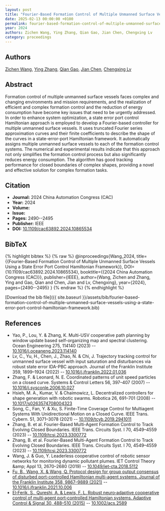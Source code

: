 ```yaml
---
layout: post
title: "Fourier-Based Formation Control of Multiple Unmanned Surface Vessels Using a State Error Port Control Hamiltonian Framework"
date: 2025-02-13 00:00:00 +0100
permalink: fourier-based-formation-control-of-multiple-unmanned-surface-vessels-using-a-state-error-port-control-hamiltonian-framework
year: 2024
authors: Zichen Wang, Ying Zhang, Qian Gao, Jian Chen, Chengxing Lv
category: proceedings
---
```

 
## Authors
[Zichen Wang](authors/zichen-wang), [Ying Zhang](authors/ying-zhang), [Qian Gao](authors/qian-gao), [Jian Chen](authors/jian-chen), [Chengxing Lv](authors/chengxing-lv)
 
## Abstract
Formation control of multiple unmanned surface vessels faces complex and changing environments and mission requirements, and the realization of efficient and complex formation control and the reduction of energy consumption have become key issues that need to be urgently addressed. In order to enhance system optimization, a state error port control Hamiltonian approach is employed to develop a Fourier-based controller for multiple unmanned surface vessels. It uses truncated Fourier series approximation curves and their finite coefficients to describe the shape of the curves in a state-error-port Hamiltonian framework. It automatically assigns multiple unmanned surface vessels to each of the formation control systems. The numerical and experimental results indicate that this approach not only simplifies the formation control process but also significantly reduces energy consumption. The algorithm has good tracking performance for closed boundaries of complex shapes, providing a novel and effective solution for complex formation tasks.
 
## Citation
- **Journal:** 2024 China Automation Congress (CAC)
- **Year:** 2024
- **Volume:** 
- **Issue:** 
- **Pages:** 2490--2495
- **Publisher:** IEEE
- **DOI:** [10.1109/cac63892.2024.10865534](https://doi.org/10.1109/cac63892.2024.10865534)
 
## BibTeX
{% highlight bibtex %}
{% raw %}
@inproceedings{Wang_2024,
  title={{Fourier-Based Formation Control of Multiple Unmanned Surface Vessels Using a State Error Port Control Hamiltonian Framework}},
  DOI={10.1109/cac63892.2024.10865534},
  booktitle={{2024 China Automation Congress (CAC)}},
  publisher={IEEE},
  author={Wang, Zichen and Zhang, Ying and Gao, Qian and Chen, Jian and Lv, Chengxing},
  year={2024},
  pages={2490--2495}
}
{% endraw %}
{% endhighlight %}
 
[Download the bib file]({{ site.baseurl }}/assets/bib/fourier-based-formation-control-of-multiple-unmanned-surface-vessels-using-a-state-error-port-control-hamiltonian-framework.bib)
 
## References
- Yao, P., Lou, Y. & Zhang, K. Multi-USV cooperative path planning by window update based self-organizing map and spectral clustering. Ocean Engineering 275, 114140 (2023) -- [10.1016/j.oceaneng.2023.114140](https://doi.org/10.1016/j.oceaneng.2023.114140)
- Lv, C., Yu, H., Chen, J., Zhao, N. & Chi, J. Trajectory tracking control for unmanned surface vessel with input saturation and disturbances via robust state error IDA-PBC approach. Journal of the Franklin Institute 359, 1899–1924 (2022) -- [10.1016/j.jfranklin.2022.01.036](https://doi.org/10.1016/j.jfranklin.2022.01.036)
- Zhang, F. & Leonard, N. E. Coordinated patterns of unit speed particles on a closed curve. Systems &amp; Control Letters 56, 397–407 (2007) -- [10.1016/j.sysconle.2006.10.027](https://doi.org/10.1016/j.sysconle.2006.10.027)
- Hsieh, M. A., Kumar, V. & Chaimowicz, L. Decentralized controllers for shape generation with robotic swarms. Robotica 26, 691–701 (2008) -- [10.1017/s0263574708004323](https://doi.org/10.1017/s0263574708004323)
- Song, C., Fan, Y. & Xu, S. Finite-Time Coverage Control for Multiagent Systems With Unidirectional Motion on a Closed Curve. IEEE Trans. Cybern. 51, 3071–3078 (2021) -- [10.1109/tcyb.2019.2941011](https://doi.org/10.1109/tcyb.2019.2941011)
- Zhang, B. et al. Fourier-Based Multi-Agent Formation Control to Track Evolving Closed Boundaries. IEEE Trans. Circuits Syst. I 70, 4549–4559 (2023) -- [10.1109/tcsi.2023.3300772](https://doi.org/10.1109/tcsi.2023.3300772)
- Zhang, B. et al. Fourier-Based Multi-Agent Formation Control to Track Evolving Closed Boundaries. IEEE Trans. Circuits Syst. I 70, 4549–4559 (2023) -- [10.1109/tcsi.2023.3300772](https://doi.org/10.1109/tcsi.2023.3300772)
- Wang, J. & Guo, Y. Leaderless cooperative control of robotic sensor networks for monitoring dynamic pollutant plumes. IET Control Theory &amp;amp; Appl 13, 2670–2680 (2019) -- [10.1049/iet-cta.2018.5112](https://doi.org/10.1049/iet-cta.2018.5112)
- [Fu, B., Wang, X. & Wang, Q. Protocol design for group output consensus of disturbed port-controlled Hamiltonian multi-agent systems. Journal of the Franklin Institute 358, 9867–9889 (2021)](protocol-design-for-group-output-consensus-of-disturbed-port-controlled-hamiltonian-multi-agent-systems) -- [10.1016/j.jfranklin.2021.10.006](https://doi.org/10.1016/j.jfranklin.2021.10.006)
- [El‐Ferik, S., Qureshi, A. & Lewis, F. L. Robust neuro‐adaptive cooperative control of multi‐agent port‐controlled Hamiltonian systems. Adaptive Control &amp; Signal 30, 488–510 (2015)](robust-neuro-adaptive-cooperative-control-of-multi-agent-port-controlled-hamiltonian-systems) -- [10.1002/acs.2589](https://doi.org/10.1002/acs.2589)

